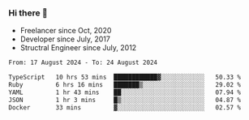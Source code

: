 ### Hi there 👋

- Freelancer since Oct, 2020
- Developer since July, 2017
- Structral Engineer since July, 2012

<!--START_SECTION:waka-->

```txt
From: 17 August 2024 - To: 24 August 2024

TypeScript   10 hrs 53 mins  ████████████▓░░░░░░░░░░░░   50.33 %
Ruby         6 hrs 16 mins   ███████▒░░░░░░░░░░░░░░░░░   29.02 %
YAML         1 hr 43 mins    ██░░░░░░░░░░░░░░░░░░░░░░░   07.94 %
JSON         1 hr 3 mins     █▒░░░░░░░░░░░░░░░░░░░░░░░   04.87 %
Docker       33 mins         ▓░░░░░░░░░░░░░░░░░░░░░░░░   02.57 %
```

<!--END_SECTION:waka-->
